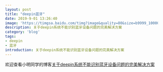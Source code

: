 ```yaml
---
layout: post
title: "deepin蓝牙"
date: 2019-9-01 13:26:40
image: 'https://timgsa.baidu.com/timg?image&quality=80&size=b9999_10000&sec=1567331044740&di=222531e891bd08cd511f2371f4fd3ea0&imgtype=0&src=http%3A%2F%2Fwww.mtitest.com%2FUploadFiles%2FFCK%2F2016-06%2F6360175541834375003457641.jpg'
description: 关于deepin系统不能识别蓝牙设备问题的完美解决方案
category: 'blog'
tags:
- deepin
- 蓝牙
introduction: 关于deepin系统不能识别蓝牙设备问题的完美解决方案
---
```


欢迎查看小明同学的博客[关于deepin系统不能识别蓝牙设备问题的完美解决方案](https://victorfengming.github.io/2019/08/deepin-bluetooth/)




